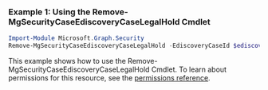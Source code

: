 ### Example 1: Using the Remove-MgSecurityCaseEdiscoveryCaseLegalHold Cmdlet
```powershell
Import-Module Microsoft.Graph.Security
Remove-MgSecurityCaseEdiscoveryCaseLegalHold -EdiscoveryCaseId $ediscoveryCaseId -EdiscoveryHoldPolicyId $ediscoveryHoldPolicyId
```
This example shows how to use the Remove-MgSecurityCaseEdiscoveryCaseLegalHold Cmdlet.
To learn about permissions for this resource, see the [permissions reference](/graph/permissions-reference).
